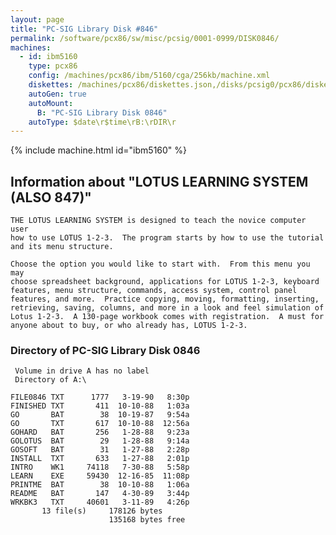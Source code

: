 ```yaml
---
layout: page
title: "PC-SIG Library Disk #846"
permalink: /software/pcx86/sw/misc/pcsig/0001-0999/DISK0846/
machines:
  - id: ibm5160
    type: pcx86
    config: /machines/pcx86/ibm/5160/cga/256kb/machine.xml
    diskettes: /machines/pcx86/diskettes.json,/disks/pcsig0/pcx86/diskettes.json
    autoGen: true
    autoMount:
      B: "PC-SIG Library Disk 0846"
    autoType: $date\r$time\rB:\rDIR\r
---
```


{% include machine.html id="ibm5160" %}

## Information about "LOTUS LEARNING SYSTEM (ALSO 847)"

    THE LOTUS LEARNING SYSTEM is designed to teach the novice computer user
    how to use LOTUS 1-2-3.  The program starts by how to use the tutorial
    and its menu structure.
    
    Choose the option you would like to start with.  From this menu you may
    choose spreadsheet background, applications for LOTUS 1-2-3, keyboard
    features, menu structure, commands, access system, control panel
    features, and more.  Practice copying, moving, formatting, inserting,
    retrieving, saving, columns, and more in a look and feel simulation of
    Lotus 1-2-3.  A 130-page workbook comes with registration.  A must for
    anyone about to buy, or who already has, LOTUS 1-2-3.

### Directory of PC-SIG Library Disk 0846

     Volume in drive A has no label
     Directory of A:\

    FILE0846 TXT      1777   3-19-90   8:30p
    FINISHED TXT       411  10-10-88   1:03a
    GO       BAT        38  10-19-87   9:54a
    GO       TXT       617  10-10-88  12:56a
    GOHARD   BAT       256   1-28-88   9:23a
    GOLOTUS  BAT        29   1-28-88   9:14a
    GOSOFT   BAT        31   1-27-88   2:28p
    INSTALL  TXT       633   1-27-88   2:01p
    INTRO    WK1     74118   7-30-88   5:58p
    LEARN    EXE     59430  12-16-85  11:08p
    PRINTME  BAT        38  10-10-88   1:06a
    README   BAT       147   4-30-89   3:44p
    WRKBK3   TXT     40601   3-11-89   4:26p
           13 file(s)     178126 bytes
                          135168 bytes free
